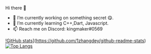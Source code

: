  Hi there 👋


- 🔭 I’m currently working on something secret :yum:.
- 🌱 I’m currently learning C++,Dart, Javascript.
- 📫 Reach me on Discord: kingmaker#0569


[!GitHub stats](https://github-readme-stats.vercel.app/api?username=1zhangdey&show_icons=true&theme=dark)](https://github.com/1zhangdey/github-readme-stats)
[![Top Langs](https://github-readme-stats.vercel.app/api/top-langs/?username=1zhangdey&show_icons=true&theme=dark)](https://github.com/anuraghazra/github-readme-stats)

